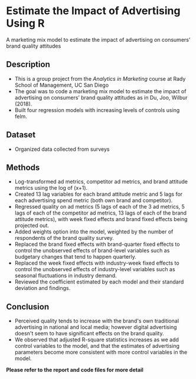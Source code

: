 # Estimate the Impact of Advertising Using R
A marketing mix model to estimate the impact of advertising on consumers’ brand quality attitudes

## Description
- This is a group project from the *Analytics in Marketing* course at Rady School of Management, UC San Diego
- The goal was to code a marketing mix model to estimate the impact of advertising on consumers’ brand quality attitudes as in Du, Joo, Wilbur (2018).
- Built four regression models with increasing levels of controls using felm.

## Dataset
- Organized data collected from surveys

## Methods
- Log-transformed ad metrics, competitor ad metrics, and brand attitude metrics using the log of (x+1).
- Created 13 lag variables for each brand attitude metric and 5 lags for each advertising spend metric (both own brand and competitor).
- Regressed quality on ad metrics (5 lags of each of the 3 ad metrics, 5 lags of each of the competitor ad metrics, 13 lags of each of the brand attitude metrics), with week fixed effects and brand fixed effects being projected out. 
- Added weights option into the model, weighted by the number of respondents of the brand quality survey.
- Replaced the brand fixed effects with brand-quarter fixed effects to control the unobserved effects of brand-level variables such as budgetary changes that tend to happen quarterly.
- Replaced the week fixed effects with industry-week fixed effects to control the unobserved effects of industry-level variables such as seasonal fluctuations in industry demand. 
- Reviewed the coefficient estimated by each model and their standard deviation and findings. 

## Conclusion
- Perceived quality tends to increase with the brand's own traditional advertising in national and local media; however digital advertising doesn't seem to have significant effects on the brand quality.
- We observed that adjusted R-square statistics increases as we add control variables to the model, and that the estimates of advertising parameters become more consistent with more control variables in the model. 

**Please refer to the report and code files for more detail**
